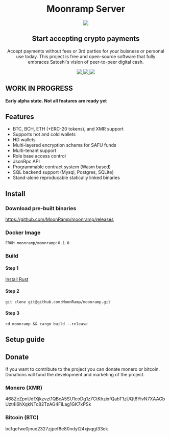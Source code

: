 <div align="center">
  <h1>Moonramp Server</h1>

  <image src="./moonramp_icon.png">

  <h2>Start accepting crypto payments</h2>
  
  <div><p>
    Accept payments without fees or 3rd parties for your buisness or personal use today.
    This project is free and open-source software that fully embraces Satoshi's vision of peer-to-peer digital cash.
  </p></div>
  
  <div><p>
    <a href="https://dl.circleci.com/status-badge/redirect/gh/MoonRamp/moonramp/tree/master">
      <img src="https://dl.circleci.com/status-badge/img/gh/MoonRamp/moonramp/tree/master.svg?style=shield"/>
    </a>
    <a href="https://github.com/moonramp/moonramp/releases/">
      <img src="https://img.shields.io/github/v/release/moonramp/moonramp"/>
    </a>
    <a href="https://github.com/moonramp/moonramp/blob/master/LICENSE">
      <img src="https://img.shields.io/github/license/moonramp/moonramp"/>
    </a>
  </p></div>
</div>

## WORK IN PROGRESS

<b>Early alpha state. Not all features are ready yet</b>

## Features
* BTC, BCH, ETH (+ERC-20 tokens), and XMR support
* Supports hot and cold wallets
* HD wallets
* Multi-layered encryption schema for SAFU funds
* Multi-tenant support
* Role base access control
* JsonRpc API
* Programmable contract system (Wasm based)
* SQL backend support (Mysql, Postgres, SQLite)
* Stand-alone reproducable statically linked binaries

## Install

### Download pre-built binaries

https://github.com/MoonRamp/moonramp/releases

### Docker Image

```
FROM moonramp/moonramp:0.1.0
```

### Build
#### Step 1

[Install Rust](https://www.rust-lang.org/)

#### Step 2

```
git clone git@github.com:MoonRamp/moonramp.git
```

#### Step 3

```
cd moonramp && cargo build --release
```

## Setup guide

## Donate

If you want to contribute to the project you can donate monero or bitcoin.
Donations will fund the development and marketing of the project.

### Monero (XMR)

468ZeZpnUdfXjkzvzt1QBcA5SU1coDg1z7CtKhzixfQabT1zUQt6YivN7XAAGbUzt4i6hXqkNTc82TzAG4FiLag1GK7xPSk

### Bitcoin (BTC)

bc1qefwe0jnue2327zjpef8e80ndyt24xjsqgt33ek

